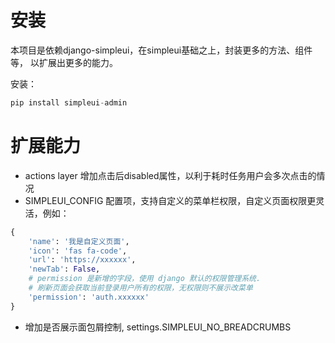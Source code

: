 # 安装

本项目是依赖django-simpleui，在simpleui基础之上，封装更多的方法、组件等， 以扩展出更多的能力。

安装：

```python
pip install simpleui-admin
```

# 扩展能力

- actions layer 增加点击后disabled属性，以利于耗时任务用户会多次点击的情况
- SIMPLEUI_CONFIG 配置项，支持自定义的菜单栏权限，自定义页面权限更灵活，例如：

```python
{
    'name': '我是自定义页面',
    'icon': 'fas fa-code',
    'url': 'https://xxxxxx',
    'newTab': False,
    # permission 是新增的字段，使用 django 默认的权限管理系统. 
    # 刷新页面会获取当前登录用户所有的权限，无权限则不展示改菜单
    'permission': 'auth.xxxxxx'
}
```
- 增加是否展示面包屑控制, settings.SIMPLEUI_NO_BREADCRUMBS